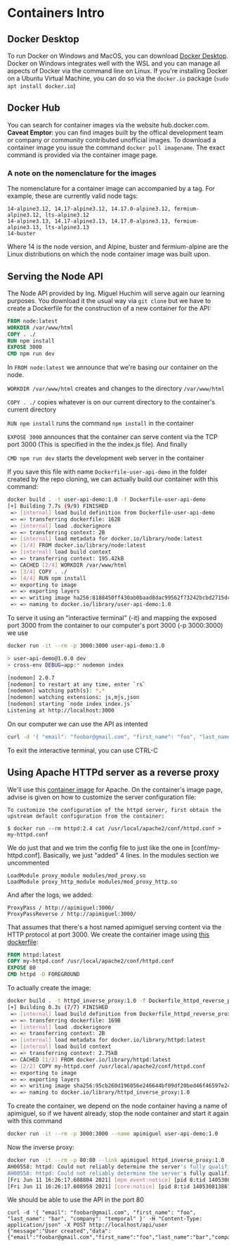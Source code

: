 # Containers Intro

## Docker Desktop
To run Docker on Windows and MacOS, you can download [Docker Desktop](https://www.docker.com/products/docker-desktop). Docker on 
Windows integrates well with the WSL and you can manage all aspects of Docker via the command line on Linux.
If you're installing Docker on a Ubuntu Virtual Machine, you can do so via the `docker.io` package (`sudo apt install docker.io`)

## Docker Hub
You can search for container images via the website hub.docker.com. **Caveat Emptor**: you can find images built by the offical development team or company or community contributed unofficial images. 
To download a container image you issue the command `docker pull imagename`. The exact command is provided via the container image page.


### A note on the nomenclature for the images
The nomenclature for a container image can accompanied by a tag. For example, these are currently valid node tags:
````
14-alpine3.12, 14.17-alpine3.12, 14.17.0-alpine3.12, fermium-alpine3.12, lts-alpine3.12
14-alpine3.13, 14.17-alpine3.13, 14.17.0-alpine3.13, fermium-alpine3.13, lts-alpine3.13
14-buster
```` 

Where 14 is the node version, and Alpine, buster and fermium-alpine are the Linux distributions on which the node container image was built upon.

## Serving the Node API
The Node API provided by Ing. Miguel Huchim will serve again our learning purposes. You download it the usual way via `git clone` but we have to create a Dockerfile for the construction of a new container for the API:

```Dockerfile
FROM node:latest
WORKDIR /var/www/html
COPY . ./
RUN npm install
EXPOSE 3000
CMD npm run dev
```

In `FROM node:latest` we announce that we're basing our container on the node.

`WORKDIR /var/www/html` creates and changes to the directory `/var/www/html`

`COPY . ./` copies whatever is on our current directory to the container's current directory

`RUN npm install` runs the command `npm install` in the container

`EXPOSE 3000` announces that the container can serve content via the TCP port 3000 (This is specified in the the index.js file). And finally

`CMD npm run dev` starts the development web server in the container

If you save this file with name `Dockerfile-user-api-demo` in the folder created by the repo cloning, we can actually build our container with this command: 

```bash
docker build . -t user-api-demo:1.0 -f Dockerfile-user-api-demo
[+] Building 7.7s (9/9) FINISHED
 => [internal] load build definition from Dockerfile-user-api-demo                                                                                            0.0s
 => => transferring dockerfile: 162B                                                                                                                         0.0s
 => [internal] load .dockerignore                                                                                                                           0.0s
 => => transferring context: 2B                                                                                                                             0.0s
 => [internal] load metadata for docker.io/library/node:latest                                                                                              0.0s
 => [1/4] FROM docker.io/library/node:latest                                                                                                                0.0s
 => [internal] load build context                                                                                                                           0.0s
 => => transferring context: 195.42kB                                                                                                                       0.0s
 => CACHED [2/4] WORKDIR /var/www/html                                                                                                                      0.0s
 => [3/4] COPY . ./                                                                                                                                         0.0s
 => [4/4] RUN npm install                                                                                                                                   7.0s
 => exporting to image                                                                                                                                      0.4s
 => => exporting layers                                                                                                                                     0.4s
 => => writing image ha256:8188450ff430ab0baad8dac99562f73242bcbd2715dc57e04561a562e009f87b                                                                 0.0s
 => => naming to docker.io/library/user-api-demo:1.0
 ```

To serve it using an "interactive terminal" (-it) and mapping the exposed port 3000 from the container to our computer's port 3000 (-p 3000:3000) we use

```bash
docker run -it --rm -p 3000:3000 user-api-demo:1.0

> user-api-demo@1.0.0 dev
> cross-env DEBUG=app:* nodemon index

[nodemon] 2.0.7
[nodemon] to restart at any time, enter `rs`
[nodemon] watching path(s): *.*
[nodemon] watching extensions: js,mjs,json
[nodemon] starting `node index index.js`
Listening at http://localhost:3000
```

On our computer we can use the API as intented
```bash
curl -d '{ "email": "foobar@gmail.com", "first_name": "foo", "last_name": "bar", "company": "temporal" }' -H "Content-Type: application/json" -X POST http://localhost/api/user
``` 

To exit the interactive terminal, you can use CTRL-C

## Using Apache HTTPd server as a reverse proxy
We'll use this [container image](https://hub.docker.com/_/httpd) for Apache.
On the container's image page, advise is given on how to customize the server configuration file:
```
To customize the configuration of the httpd server, first obtain the upstream default configuration from the container:

$ docker run --rm httpd:2.4 cat /usr/local/apache2/conf/httpd.conf > my-httpd.conf
```

We do just that and we trim the config file to just like the one in [conf/my-httpd.conf].
Basically, we just "added" 4 lines. In the modules section we uncommented

```
LoadModule proxy_module modules/mod_proxy.so
LoadModule proxy_http_module modules/mod_proxy_http.so
```
And after the logs, we added:
```
ProxyPass / http://apimiguel:3000/
ProxyPassReverse / http://apimiguel:3000/
```
That assumes that there's a host named apimiguel serving content via the HTTP protocol at port 3000.
We create the container image using [this dockerfile](conf/Dockerfile_httpd_reverse_proxy): 
```dockerfile
FROM httpd:latest
COPY my-httpd.conf /usr/local/apache2/conf/httpd.conf
EXPOSE 80
CMD httpd -D FOREGROUND
```

To actually create the image:
```bash
docker build . -t httpd_inverse_proxy:1.0 -f Dockerfile_httpd_reverse_proxy
[+] Building 0.3s (7/7) FINISHED
 => [internal] load build definition from Dockerfile_httpd_reverse_proxy                                                            0.1s
 => => transferring dockerfile: 169B                                                                                               0.0s
 => [internal] load .dockerignore                                                                                                 0.0s
 => => transferring context: 2B                                                                                                   0.0s
 => [internal] load metadata for docker.io/library/httpd:latest                                                                   0.0s
 => [internal] load build context                                                                                                 0.0s
 => => transferring context: 2.75kB                                                                                               0.0s
 => CACHED [1/2] FROM docker.io/library/httpd:latest                                                                              0.0s
 => [2/2] COPY my-httpd.conf /usr/local/apache2/conf/httpd.conf                                                                   0.1s
 => exporting to image                                                                                                            0.0s
 => => exporting layers                                                                                                           0.0s
 => => writing image sha256:95cb260d196056e246644bf09df20bed46f46597e24ca65eae807b1c8b9595ee                                      0.0s
 => => naming to docker.io/library/httpd_inverse_proxy:1.0
 ```

To create the container, we depend on the node container having a name of apimiguel, so if we havent already, stop the node container and start it again with this command
```bash
docker run -it --rm -p 3000:3000 --name apimiguel user-api-demo:1.0
```

Now the inverse proxy:
```bash
docker run -it --rm -p 80:80 --link apimiguel httpd_inverse_proxy:1.0
AH00558: httpd: Could not reliably determine the server's fully qualified domain name, using 172.17.0.3. Set the 'ServerName' directive globally to suppress this message
AH00558: httpd: Could not reliably determine the server's fully qualified domain name, using 172.17.0.3. Set the 'ServerName' directive globally to suppress this message
[Fri Jun 11 16:26:17.608804 2021] [mpm_event:notice] [pid 8:tid 140530813867136] AH00489: Apache/2.4.48 (Unix) configured -- resuming normal operations
[Fri Jun 11 16:26:17.608958 2021] [core:notice] [pid 8:tid 140530813867136] AH00094: Command line: 'httpd -D FOREGROUND'
```

We should be able to use the API in the port 80
```
curl -d '{ "email": "foobar@gmail.com", "first_name": "foo", "last_name": "bar", "company": "temporal" }' -H "Content-Type: application/json" -X POST http://localhost/api/user
{"message":"User created","data":{"email":"foobar@gmail.com","first_name":"foo","last_name":"bar","company":"temporal","id":1}}
```
